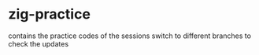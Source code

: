# zig-practice
contains the practice codes of the sessions 
switch to different branches to check the updates 
